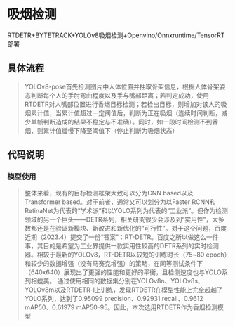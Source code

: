 # 吸烟检测
RTDETR+BYTETRACK+YOLOv8吸烟检测+Openvino/Onnxruntime/TensorRT部署
## 具体流程

>YOLOv8-pose首先检测图片中人体位置并抽取骨架信息，根据人体骨架姿态判断每个人的手肘弯曲程度以及手与嘴部距离；若判定成功，使用RTDETR对人嘴部位置进行香烟目标检测；若检出目标，则增加对该人的吸烟累计值，当累计值超过一定阈值后，判断为正在吸烟（连续时间判断，减少单帧判断造成的结果不稳定与不准确）。同时，如一段时间检测不到香烟，则累计值缓慢下降至阈值下（停止判断为吸烟状态）

## 代码说明
### 模型使用

>整体来看，现有的目标检测框架大致可以分为CNN based以及Transformer based。对于前者，通常又可以划分为以Faster RCNN和RetinaNet为代表的“学术派”和以YOLO系列为代表的“工业派”。但作为检测领域的另一个巨头——DETR系列，相关研究很少会涉及到“实用性”，大多数都还是在验证新模块、新改进和新优化的“可行性”。对于这个问题，百度近期（2023.4）提交了一份“答案”：RT-DETR。百度之所以做这么一件事，其目的是希望为工业界提供一款实用性较高的DETR系列的实时检测器。相较于最新的YOLOv8，RT-DETR以较短的训练时长（75~80 epoch）和较少的数据增强（没有马赛克增强）的策略，在同等测试条件下（640x640）展现出了更强的性能和更好的平衡，且检测速度也与YOLO系列相媲美。
>通过使用相同的数据集分别在YOLOv8n、YOLOv8s、YOLOv8m以及RTDETR-l上训练，发现RTDETR在模型性能上完全超越了YOLO系列，达到了0.95099 precision、0.92931	recall、0.9612 mAP50、0.61979 mAP50-95。因此，本次选用RTDETR作为香烟检测模型
